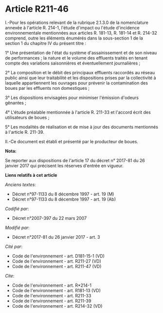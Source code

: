 # Article R211-46

I.-Pour les opérations relevant de la rubrique 2.1.3.0 de la nomenclature annexée à l'article R. 214-1, l'étude d'impact ou
l'étude d'incidence environnementale mentionnées aux articles R. 181-13, R. 181-14 et R. 214-32 comprend, outre les éléments
énumérés dans la sous-section 1 de la section 1 du chapitre IV du présent titre : 

1° Une présentation de l'état du système d'assainissement et de son niveau de performances ; la nature et le volume des
effluents traités en tenant compte des variations saisonnières et éventuellement journalières ; 

2° La composition et le débit des principaux effluents raccordés au réseau public ainsi que leur traitabilité et les
dispositions prises par la collectivité à laquelle appartiennent les ouvrages pour prévenir la contamination des boues par
les effluents non domestiques ; 

3° Les dispositions envisagées pour minimiser l'émission d'odeurs gênantes ; 

4° L'étude préalable mentionnée à l'article R. 211-33 et l'accord écrit des utilisateurs de boues ; 

5° Les modalités de réalisation et de mise à jour des documents mentionnés à l'article R. 211-39. 

II.-Ce document est établi et présenté par le producteur de boues.

**Nota:**

Se reporter aux dispositions de l'article 17 du décret n° 2017-81 du 26 janvier 2017 qui précisent les réserves d'entrée en
vigueur.

**Liens relatifs à cet article**

_Anciens textes_:

  - Décret n°97-1133 du 8 décembre 1997 - art. 19 (M)
  - Décret n°97-1133 du 8 décembre 1997 - art. 19 (Ab)

_Codifié par_:

  - Décret n°2007-397 du 22 mars 2007

_Modifié par_:

  - Décret n°2017-81 du 26 janvier 2017 - art. 3

_Cité par_:

  - Code de l'environnement - art. D181-15-1 (VD)
  - Code de l'environnement - art. R211-27 (VD)
  - Code de l'environnement - art. R211-47 (VD)

_Cite_:

  - Code de l'environnement - art. R*214-1
  - Code de l'environnement - art. R181-13 (VD)
  - Code de l'environnement - art. R211-33
  - Code de l'environnement - art. R211-39
  - Code de l'environnement - art. R214-32 (VD)
